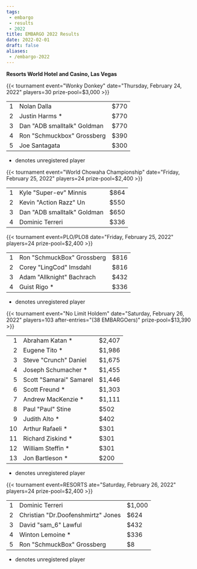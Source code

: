 ```yaml
---
tags:
 - embargo
 - results
 - 2022
title: EMBARGO 2022 Results
date: 2022-02-01
draft: false
aliases:
 - /embargo-2022
---
```


**Resorts World Hotel and Casino, Las Vegas**
 
{{< tournament
    event="Wonky Donkey"
    date="Thursday, February 24, 2022"
    players=30
    prize-pool=$3,000 >}}

|   |                                       |      |
|--:|---------------------------------------|------|
| 1 | Nolan Dalla                           | $770 |
| 2 | Justin Harms *                        | $770 |
| 3 | Dan &quot;ADB smalltalk&quot; Goldman | $770 |
| 4 | Ron &quot;Schmuckbox&quot; Grossberg  | $390 |
| 5 | Joe Santagata                         | $300 |

* denotes unregistered player

{{< tournament
    event="World Chowaha Championship"
    date="Friday, February 25, 2022"
    players=24 
    prize-pool=$2,400 >}}

|  | | |
|--:|---|---|
|1| Kyle &quot;Super-ev&quot; Minnis | $864 |
|2| Kevin &quot;Action Razz&quot; Un | $550 |
|3| Dan &quot;ADB smalltalk&quot; Goldman | $650 |
|4| Dominic Terreri | $336

{{< tournament
    event=PLO/PLO8
    date="Friday, February 25, 2022"
    players=24
    prize-pool=$2,400 >}}

|   |                                      |      |
|--:|--------------------------------------|------|
| 1 | Ron &quot;SchmuckBox&quot; Grossberg | $816 |
| 2 | Corey &quot;LingCod&quot; Imsdahl    | $816 |
| 3 | Adam &quot;Allknight&quot; Bachrach  | $432 |
| 4 | Guist Rigo *                         | $336 |

* denotes unregistered player

{{< tournament
    event="No Limit Holdem"
    date="Saturday, February 26, 2022"
    players=103
    after-entries="(38 EMBARGOers)"
    prize-pool=$13,390 >}}

|    |                                   |        |
|---:|-----------------------------------|--------|
|  1 | Abraham Katan *                   | $2,407 |
|  2 | Eugene Tito *                     | $1,986 |
|  3 | Steve &quot;Crunch&quot; Daniel   | $1,675 |
|  4 | Joseph Schumacher *               | $1,455 |
|  5 | Scott &quot;Samarai&quot; Samarel | $1,446 |
|  6 | Scott Freund *                    | $1,303 |
|  7 | Andrew MacKenzie *                | $1,111 |
|  8 | Paul &quot;Paul&quot; Stine       | $502   |
|  9 | Judith Alto *                     | $402   |
| 10 | Arthur Rafaeli *                  | $301   |
| 11 | Richard Ziskind *                 | $301   |
| 12 | William Steffin *                 | $301   |
| 13 | Jon Bartleson *                   | $200   |

* denotes unregistered player

{{< tournament 
    event=RESORTS
    ate="Saturday, February 26, 2022"
    players=24
    prize-pool=$2,400 >}}

|   |                                              |        |
|--:|----------------------------------------------|--------|
| 1 | Dominic Terreri                              | $1,000 |
| 2 | Christian &quot;Dr.Doofenshmirtz&quot; Jones | $624   |
| 3 | David &quot;sam_6&quot; Lawful               | $432   |
| 4 | Winton Lemoine *                             | $336   |
| 5 | Ron &quot;SchmuckBox&quot; Grossberg         | $8     |

* denotes unregistered player
 
